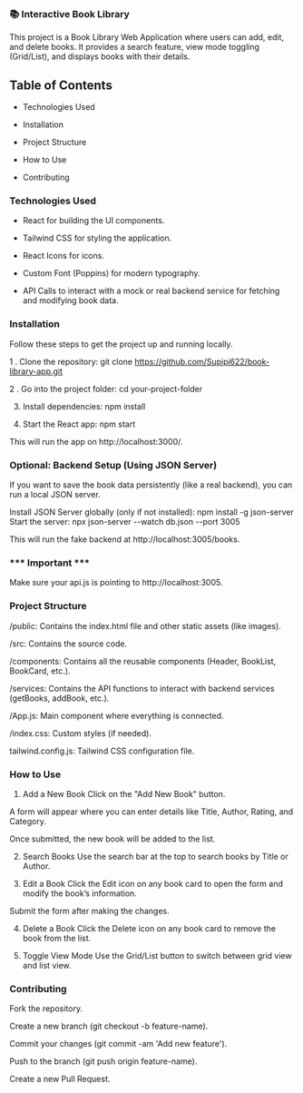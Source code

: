 
### 📚 Interactive Book Library
This project is a Book Library Web Application where users can add, edit, and delete books. It provides a search feature, view mode toggling (Grid/List), and displays books with their details.

## Table of Contents
* Technologies Used

* Installation

* Project Structure

* How to Use

* Contributing


### Technologies Used
 - React for building the UI components.

 - Tailwind CSS for styling the application.

 - React Icons for icons.

 - Custom Font (Poppins) for modern typography.

 - API Calls to interact with a mock or real backend service for fetching and modifying book data.

### Installation
Follow these steps to get the project up and running locally.

1 . Clone the repository:
          git clone https://github.com/Supipi622/book-library-app.git
          
2 . Go into the project folder:
          cd your-project-folder
          
3. Install dependencies:
          npm install
          
4. Start the React app:
          npm start
          
This will run the app on http://localhost:3000/.

### Optional: Backend Setup (Using JSON Server)

   If you want to save the book data persistently (like a real backend),
you can run a local JSON server.

Install JSON Server globally (only if not installed):
       npm install -g json-server
       Start the server:
       npx json-server --watch db.json --port 3005
      
This will run the fake backend at http://localhost:3005/books.

### *** Important ***
Make sure your api.js is pointing to http://localhost:3005.



### Project Structure

/public: Contains the index.html file and other static assets (like images).

/src: Contains the source code.

/components: Contains all the reusable components (Header, BookList, BookCard, etc.).

/services: Contains the API functions to interact with backend services (getBooks, addBook, etc.).

/App.js: Main component where everything is connected.

/index.css: Custom styles (if needed).

tailwind.config.js: Tailwind CSS configuration file.

### How to Use

1. Add a New Book
Click on the "Add New Book" button.

A form will appear where you can enter details like Title, Author, Rating, and Category.

Once submitted, the new book will be added to the list.

2. Search Books
Use the search bar at the top to search books by Title or Author.

3. Edit a Book
Click the Edit icon on any book card to open the form and modify the book’s information.

Submit the form after making the changes.

4. Delete a Book
Click the Delete icon on any book card to remove the book from the list.

5. Toggle View Mode
Use the Grid/List button to switch between grid view and list view.


### Contributing

Fork the repository.

Create a new branch (git checkout -b feature-name).

Commit your changes (git commit -am 'Add new feature').

Push to the branch (git push origin feature-name).

Create a new Pull Request.

